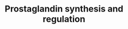 ---
annotations:
- type: Pathway Ontology
  value: prostaglandin biosynthetic pathway
- type: Pathway Ontology
  value: prostaglandin signaling pathway
authors:
- MaintBot
- Lindarieswijk
- Eweitz
description: ''
last-edited: 2021-05-24
organisms:
- Canis familiaris
redirect_from:
- /index.php/Pathway:WP1111
- /instance/WP1111
schema-jsonld:
- '@context': https://schema.org/
  '@id': https://wikipathways.github.io/pathways/WP1111.html
  '@type': Dataset
  creator:
    '@type': Organization
    name: WikiPathways
  description: ''
  keywords:
  - Calcium
  - ANXA3
  - PTGER4
  - EDN1
  - PTGS1
  - HPGD
  - ANXA8
  - ANXA6
  - LOC478365
  - PTGER1
  - HSD11B2
  - PTGER3
  - ANXA1
  - PTGS2
  - Cortisol
  - PGF2a
  - PGE2
  - EDNRB
  - PTGDS
  - Arachidonic Acid
  - PRL
  - S100A6
  - PLA2G4A
  - SCGB1A1
  - ANXA2
  - PTGFR
  - Progesterone
  - TBXAS1
  - PTGDR
  - PTGIS
  - S100A10
  - EDNRA
  - PGI2
  - Prostaglandin H2
  - ANXA4
  - ANXA5
  - HSD11B1
  - TXA2
  - PTGER2
  - PTGIR
  license: CC0
  name: Prostaglandin synthesis and regulation
seo: CreativeWork
title: Prostaglandin synthesis and regulation
wpid: WP1111
---